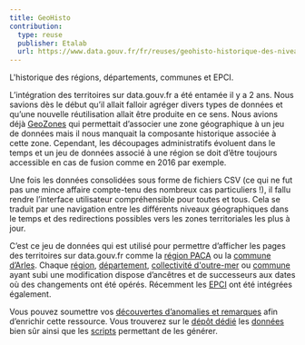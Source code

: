 ```yaml
---
title: GeoHisto
contribution:
  type: reuse
  publisher: Etalab
  url: https://www.data.gouv.fr/fr/reuses/geohisto-historique-des-niveaux-administratifs-francais/
---
```


L'historique des régions, départements, communes et EPCI.

<!--more-->

L’intégration des territoires sur data.gouv.fr a été entamée il y a 2 ans. Nous savions dès le début qu’il allait falloir agréger divers types de données et qu’une nouvelle réutilisation allait être produite en ce sens. Nous avions déjà [GeoZones](https://www.data.gouv.fr/fr/datasets/geozones/) qui permettait d’associer une zone géographique à un jeu de données mais il nous manquait la composante historique associée à cette zone. Cependant, les découpages administratifs évoluent dans le temps et un jeu de données associé à une région se doit d’être toujours accessible en cas de fusion comme en 2016 par exemple.

Une fois les données consolidées sous forme de fichiers CSV (ce qui ne fut pas une mince affaire compte-tenu des nombreux cas particuliers !), il fallu rendre l’interface utilisateur compréhensible pour toutes et tous. Cela se traduit par une navigation entre les différents niveaux géographiques dans le temps et des redirections possibles vers les zones territoriales les plus à jour.

C’est ce jeu de données qui est utilisé pour permettre d’afficher les pages des territoires sur data.gouv.fr comme la [région PACA](https://www.data.gouv.fr/fr/territories/region/93@1970-01-09/Provence-Alpes-Cote-dAzur/) ou la [commune d’Arles](https://www.data.gouv.fr/fr/territories/commune/13004@1942-01-01/Arles/). Chaque [région](https://github.com/etalab/geohisto/tree/master/exports/regions), [département](https://github.com/etalab/geohisto/tree/master/exports/departements), [collectivité d'outre-mer](https://github.com/etalab/geohisto/tree/master/exports/collectivites) ou [commune](https://github.com/etalab/geohisto/tree/master/exports/communes) ayant subi une modification dispose d’ancêtres et de successeurs aux dates où des changements ont été opérés. Récemment les [EPCI](https://github.com/etalab/geohisto/tree/master/exports/epci) ont été intégrées également.

Vous pouvez soumettre vos [découvertes d’anomalies et remarques](https://github.com/etalab/geohisto/issues) afin d’enrichir cette ressource. Vous trouverez sur le [dépôt dédié](https://github.com/etalab/geohisto) les [données](https://github.com/etalab/geohisto/tree/master/exports) bien sûr ainsi que les [scripts](https://github.com/etalab/geohisto/tree/master/geohisto) permettant de les générer.

<div data-udata-dataset-id="58ff76e688ee3822ac71dd9b"></div>
